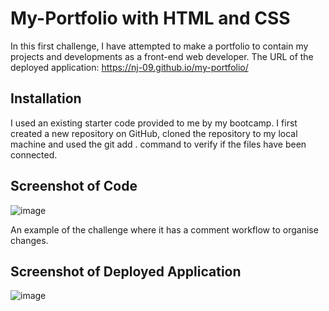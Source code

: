 # My-Portfolio with HTML and CSS

In this first challenge, I have attempted to make a portfolio to contain my projects and developments as a front-end web developer.
The URL of the deployed application: https://nj-09.github.io/my-portfolio/

## Installation
I used an existing starter code provided to me by my bootcamp. I first created a new repository on GitHub, cloned the repository to my local machine and used the git add . command to verify if the files have been connected.

## Screenshot of Code
![image](https://user-images.githubusercontent.com/119903128/210191498-336874ee-b9a3-467a-b846-d676f0eced7b.png)

An example of the challenge where it has a comment workflow to organise changes.

## Screenshot of Deployed Application
![image](https://user-images.githubusercontent.com/119903128/223756982-0a1108bf-8527-47ec-bfb7-e1093262dec7.png)



